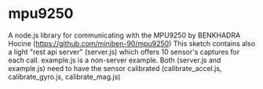 # mpu9250
A node.js library for communicating with the MPU9250 by BENKHADRA Hocine (https://github.com/miniben-90/mpu9250)
This sketch contains also a light "rest api server" (server.js) which offers 10 sensor's captures for each call.
example.js is a non-server example. 
Both (server.js and example.js) need to have the sensor calibrated (calibrate_accel.js, calibrate_gyro.js, calibrate_mag.js)

